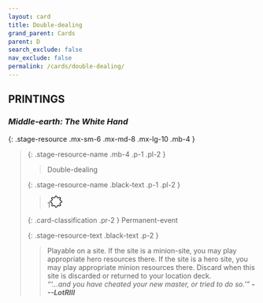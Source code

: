 ```yaml
---
layout: card
title: Double-dealing
grand_parent: Cards
parent: D
search_exclude: false
nav_exclude: false
permalink: /cards/double-dealing/
---
```


## PRINTINGS


### _Middle-earth: The White Hand_

{: .stage-resource .mx-sm-6 .mx-md-8 .mx-lg-10 .mb-4 }
> {: .stage-resource-name .mb-4 .p-1 .pl-2 }
> > <div class="card-mp"></div>
> > <div class="card-name">Double-dealing</div>
>
> {: .stage-resource-name .black-text .p-1 .pl-2 }
> > 1![](/assets/images/stage-point.svg)
>
> {: .card-classification .pr-2 }
> Permanent-event
>
> {: .stage-resource-text .black-text .p-2 }
> > Playable on a site. If the site is a minion-site, you may play appropriate hero resources there. If the site is a hero site, you may play appropriate minion resources there. Discard when this site is discarded or returned to your location deck. <br>_“‘...and you have cheated your new master, or tried to do so.’”_ ***---&#65279;LotRIII*** 
> 
